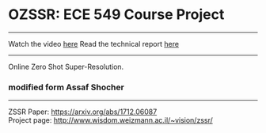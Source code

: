 # OZSSR: ECE 549 Course Project
--------------------------
Watch the video [here](https://drive.google.com/file/d/1BaINhmM8GKSS5OZK5qQyTlDTV8Zophrb/view?usp=sharing)
Read the technical report [here](./ECE549_Report.pdf)


----------
Online Zero Shot Super-Resolution.

### modified form  Assaf Shocher
----------

ZSSR Paper: https://arxiv.org/abs/1712.06087  
Project page: http://www.wisdom.weizmann.ac.il/~vision/zssr/ 
